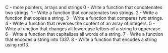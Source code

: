 C - more pointers, arrays and strings
0 - Write a function that concatenates two strings.
1 - Write a function that concatenates two strings.
2 - Write a function that copies a string.
3 - Write a function that compares two strings.
4 - Write a function that reverses the content of an array of integers.
5 - Write a function that changes all lowercase letters of a string to uppercase.
6 - Write a function that capitalizes all words of a string.
7 - Write a function that encodes a string into 1337.
8 - Write a function that encodes a string using rot13.
